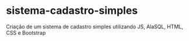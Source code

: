 # sistema-cadastro-simples
Criação de um sistema de cadastro simples utilizando JS, AlaSQL, HTML, CSS e Bootstrap
